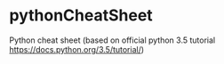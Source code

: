 # pythonCheatSheet
Python cheat sheet (based on official python 3.5 tutorial https://docs.python.org/3.5/tutorial/)

